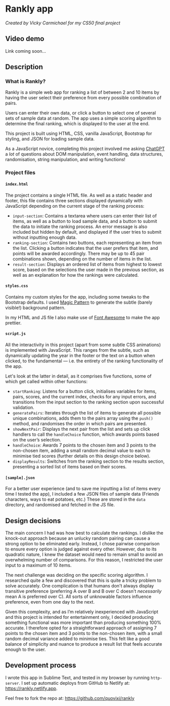# Rankly app

_Created by Vicky Carmichael for my CS50 final project_

## Video demo
Link coming soon…

## Description

### What is Rankly?

Rankly is a simple web app for ranking a list of between 2 and 10 items by having the user select their preference from every possible combination of pairs. 

Users can enter their own data, or click a button to select one of several sets of sample data at random. The app uses a simple scoring algorithm to determine the final ranking, which is displayed to the user at the end.

This project is built using HTML, CSS, vanilla JavaScript, Bootstrap for styling, and JSON for loading sample data. 

As a JavaScript novice, completing this project involved me asking [ChatGPT](https://chatgpt.com/) a _lot_ of questions about DOM manipulation, event handling, data structures, randomisation, string manipulation, and writing functions!

### Project files

#### `index.html`

The project contains a single HTML file. As well as a static header and footer, this file contains three sections displayed dynamically with JavaScript depending on the current stage of the ranking process: 

- `input-section`: Contains a textarea where users can enter their list of items, as well as a button to load sample data, and a button to submit the data to initiate the ranking process. An error message is also included but hidden by default, and displayed if the user tries to submit without inputting enough data.
- `ranking-section`: Contains two buttons, each representing an item from the list. Clicking a button indicates that the user prefers that item, and points will be awarded accordingly. There may be up to 45 pair combinations shown, depending on the number of items in the list.
- `result-section`: Displays an ordered list of items from highest to lowest score, based on the selections the user made in the previous section, as well as an explanation for how the rankings were calculated.

#### `styles.css`

Contains my custom styles for the app, including some tweaks to the Bootstrap defaults. I used [Magic Pattern](https://www.magicpattern.design/tools/css-backgrounds) to generate the subtle (barely visible!) background pattern.

In my HTML and JS file I also make use of [Font Awesome](https://fontawesome.com/) to make the app prettier.

#### `script.js`

All the interactivity in this project (apart from some subtle CSS animations) is implemented with JavaScript. This ranges from the subtle, such as dynamically updating the year in the footer or the text on a button when clicked, to the fundamental — i.e. the entirety of the ranking functionality of the app. 

Let's look at the latter in detail, as it comprises five functions, some of which get called within other functions:

- `startRanking`: Listens for a button click, initialises variables for items, pairs, scores, and the current index, checks for any input errors, and transitions from the input section to the ranking section upon successful validation.
- `generatePairs`: Iterates through the list of items to generate all possible unique combinations, adds them to the pairs array using the `push()` method, and randomises the order in which pairs are presented.
- `showNextPair`: Displays the next pair from the list and sets up click handlers to call the `handleChoice` function, which awards points based on the user’s selection.
- `handleChoice`: Awards 7 points to the chosen item and 3 points to the non-chosen item, adding a small random decimal value to each to minimise tied scores (further details on this design choice below).
- `displayResults`: Switches from the ranking section to the results section, presenting a sorted list of items based on their scores.

#### `[sample].json`

For a better user experience (and to save me inputting a list of items every time I tested the app), I included a few JSON files of sample data (Friends characters, ways to eat potatoes, etc.) These are stored in the `data` directory, and randomised and fetched in the JS file.

## Design decisions

The main concern I had was how best to calculate the rankings. I dislike the knock-out approach because an unlucky random pairing can cause a strong option to be eliminated early. Instead, I chose pairwise comparison to ensure every option is judged against every other. However, due to its quadratic nature, I knew the dataset would need to remain small to avoid an overwhelming number of comparisons. For this reason, I restricted the user input to a maximum of 10 items.

The next challenge was deciding on the specific scoring algorithm. I researched quite a few and discovered that this is quite a tricky problem to solve accurately. One complication is that humans don't always display transitive preference (preferring A over B and B over C doesn't _necessarily_ mean A is preferred over C). All sorts of unknowable factors influence preference, even from one day to the next.

Given this complexity, and as I’m relatively inexperienced with JavaScript and this project is intended for entertainment only, I decided producing something functional was more important than producing something 100% accurate. I therefore opted for a straightforward approach of assigning 7 points to the chosen item and 3 points to the non-chosen item, with a small random decimal variance added to minimise ties. This felt like a good balance of simplicity and nuance to produce a result list that feels accurate enough to the user.

## Development process

I wrote this app in Sublime Text, and tested in my browser by running `http-server`. I set up automatic deploys from GitHub to Netlify at: https://rankly.netlify.app.

Feel free to fork the repo at: https://github.com/quovixi/rankly